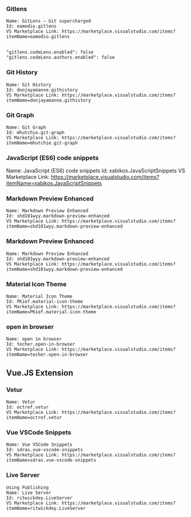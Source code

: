 ### Gitlens
```
Name: GitLens — Git supercharged
Id: eamodio.gitlens
VS Marketplace Link: https://marketplace.visualstudio.com/items?itemName=eamodio.gitlens


"gitlens.codeLens.enabled": false
"gitlens.codeLens.authors.enabled": false

```

### Git History
```
Name: Git History
Id: donjayamanne.githistory
VS Marketplace Link: https://marketplace.visualstudio.com/items?itemName=donjayamanne.githistory
```

### Git Graph
```
Name: Git Graph
Id: mhutchie.git-graph
VS Marketplace Link: https://marketplace.visualstudio.com/items?itemName=mhutchie.git-graph
```

### JavaScript (ES6) code snippets
Name: JavaScript (ES6) code snippets
Id: xabikos.JavaScriptSnippets
VS Marketplace Link: https://marketplace.visualstudio.com/items?itemName=xabikos.JavaScriptSnippets


### Markdown Preview Enhanced
```
Name: Markdown Preview Enhanced
Id: shd101wyy.markdown-preview-enhanced
VS Marketplace Link: https://marketplace.visualstudio.com/items?itemName=shd101wyy.markdown-preview-enhanced
```

### Markdown Preview Enhanced
```
Name: Markdown Preview Enhanced
Id: shd101wyy.markdown-preview-enhanced
VS Marketplace Link: https://marketplace.visualstudio.com/items?itemName=shd101wyy.markdown-preview-enhanced
```

### Material Icon Theme
```
Name: Material Icon Theme
Id: PKief.material-icon-theme
VS Marketplace Link: https://marketplace.visualstudio.com/items?itemName=PKief.material-icon-theme
```

### open in browser
```
Name: open in browser
Id: techer.open-in-browser
VS Marketplace Link: https://marketplace.visualstudio.com/items?itemName=techer.open-in-browser
```

## Vue.JS Extension

### Vetur
```
Name: Vetur
Id: octref.vetur
VS Marketplace Link: https://marketplace.visualstudio.com/items?itemName=octref.vetur
```

### Vue VSCode Snippets
```
Name: Vue VSCode Snippets
Id: sdras.vue-vscode-snippets
VS Marketplace Link: https://marketplace.visualstudio.com/items?itemName=sdras.vue-vscode-snippets
```

### Live Server
```
Using Publishing 
Name: Live Server
Id: ritwickdey.LiveServer
VS Marketplace Link: https://marketplace.visualstudio.com/items?itemName=ritwickdey.LiveServer
```